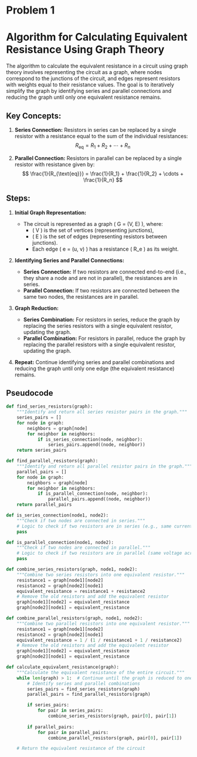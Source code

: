 # Problem 1

# Algorithm for Calculating Equivalent Resistance Using Graph Theory

The algorithm to calculate the equivalent resistance in a circuit using graph theory involves representing the circuit as a graph, where nodes correspond to the junctions of the circuit, and edges represent resistors with weights equal to their resistance values. The goal is to iteratively simplify the graph by identifying series and parallel connections and reducing the graph until only one equivalent resistance remains.

## Key Concepts:
1. **Series Connection:** Resistors in series can be replaced by a single resistor with a resistance equal to the sum of the individual resistances:  
   $$
   R_{\text{eq}} = R_1 + R_2 + \cdots + R_n
   $$
   
2. **Parallel Connection:** Resistors in parallel can be replaced by a single resistor with resistance given by:  
   $$
   \frac{1}{R_{\text{eq}}} = \frac{1}{R_1} + \frac{1}{R_2} + \cdots + \frac{1}{R_n}
   $$

## Steps:
1. **Initial Graph Representation:**
   - The circuit is represented as a graph \( G = (V, E) \), where:
     - \( V \) is the set of vertices (representing junctions),
     - \( E \) is the set of edges (representing resistors between junctions).
     - Each edge \( e = (u, v) \) has a resistance \( R_e \) as its weight.
  
2. **Identifying Series and Parallel Connections:**
   - **Series Connection:** If two resistors are connected end-to-end (i.e., they share a node and are not in parallel), the resistances are in series.
   - **Parallel Connection:** If two resistors are connected between the same two nodes, the resistances are in parallel.

3. **Graph Reduction:**
   - **Series Combination:** For resistors in series, reduce the graph by replacing the series resistors with a single equivalent resistor, updating the graph.
   - **Parallel Combination:** For resistors in parallel, reduce the graph by replacing the parallel resistors with a single equivalent resistor, updating the graph.

4. **Repeat:** Continue identifying series and parallel combinations and reducing the graph until only one edge (the equivalent resistance) remains.

## Pseudocode

```python
def find_series_resistors(graph):
    """Identify and return all series resistor pairs in the graph."""
    series_pairs = []
    for node in graph:
        neighbors = graph[node]
        for neighbor in neighbors:
            if is_series_connection(node, neighbor):
                series_pairs.append((node, neighbor))
    return series_pairs

def find_parallel_resistors(graph):
    """Identify and return all parallel resistor pairs in the graph."""
    parallel_pairs = []
    for node in graph:
        neighbors = graph[node]
        for neighbor in neighbors:
            if is_parallel_connection(node, neighbor):
                parallel_pairs.append((node, neighbor))
    return parallel_pairs

def is_series_connection(node1, node2):
    """Check if two nodes are connected in series."""
    # Logic to check if two resistors are in series (e.g., same current path)
    pass

def is_parallel_connection(node1, node2):
    """Check if two nodes are connected in parallel."""
    # Logic to check if two resistors are in parallel (same voltage across them)
    pass

def combine_series_resistors(graph, node1, node2):
    """Combine two series resistors into one equivalent resistor."""
    resistance1 = graph[node1][node2]
    resistance2 = graph[node2][node1]
    equivalent_resistance = resistance1 + resistance2
    # Remove the old resistors and add the equivalent resistor
    graph[node1][node2] = equivalent_resistance
    graph[node2][node1] = equivalent_resistance

def combine_parallel_resistors(graph, node1, node2):
    """Combine two parallel resistors into one equivalent resistor."""
    resistance1 = graph[node1][node2]
    resistance2 = graph[node2][node1]
    equivalent_resistance = 1 / (1 / resistance1 + 1 / resistance2)
    # Remove the old resistors and add the equivalent resistor
    graph[node1][node2] = equivalent_resistance
    graph[node2][node1] = equivalent_resistance

def calculate_equivalent_resistance(graph):
    """Calculate the equivalent resistance of the entire circuit."""
    while len(graph) > 1:  # Continue until the graph is reduced to one node
        # Identify series and parallel combinations
        series_pairs = find_series_resistors(graph)
        parallel_pairs = find_parallel_resistors(graph)

        if series_pairs:
            for pair in series_pairs:
                combine_series_resistors(graph, pair[0], pair[1])
        
        if parallel_pairs:
            for pair in parallel_pairs:
                combine_parallel_resistors(graph, pair[0], pair[1])

    # Return the equivalent resistance of the circuit
```
